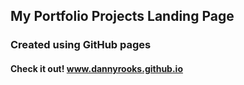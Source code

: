 ## My Portfolio Projects Landing Page

### Created using GitHub pages

#### Check it out! www.dannyrooks.github.io 





